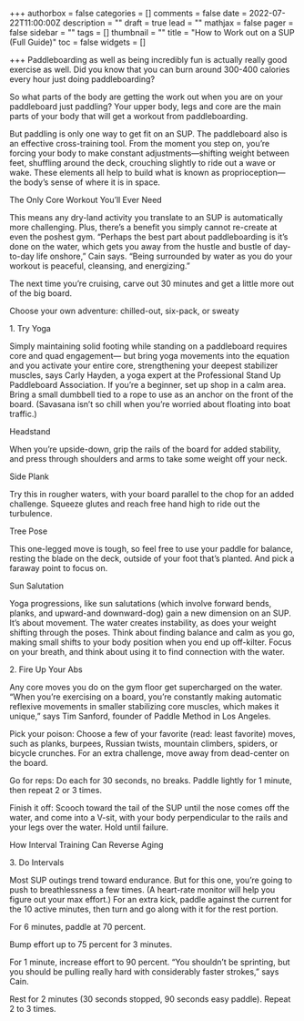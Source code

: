 +++
authorbox = false
categories = []
comments = false
date = 2022-07-22T11:00:00Z
description = ""
draft = true
lead = ""
mathjax = false
pager = false
sidebar = ""
tags = []
thumbnail = ""
title = "How to Work out on a SUP (Full Guide)"
toc = false
widgets = []

+++
Paddleboarding as well as being incredibly fun is actually really good exercise as well.  Did you know that you can burn around 300-400 calories every hour just doing paddleboarding?

So what parts of the body are getting the work out when you are on your paddleboard just paddling?  Your upper body, legs and core are the main parts of your body that will get a workout from paddleboarding.

But paddling is only one way to get fit on an SUP. The paddleboard also is an effective cross-training tool. From the moment you step on, you’re forcing your body to make constant adjustments—shifting weight between feet, shuffling around the deck, crouching slightly to ride out a wave or wake. These elements all help to build what is known as proprioception—the body’s sense of where it is in space.

The Only Core Workout You’ll Ever Need

This means any dry-land activity you translate to an SUP is automatically more challenging. Plus, there’s a benefit you simply cannot re-create at even the poshest gym. “Perhaps the best part about paddleboarding is it’s done on the water, which gets you away from the hustle and bustle of day-to-day life onshore,” Cain says. “Being surrounded by water as you do your workout is peaceful, cleansing, and energizing.”

The next time you’re cruising, carve out 30 minutes and get a little more out of the big board.

Choose your own adventure: chilled-out, six-pack, or sweaty

1\. Try Yoga

Simply maintaining solid footing while standing on a paddleboard requires core and quad engagement— but bring yoga movements into the equation and you activate your entire core, strengthening your deepest stabilizer muscles, says Carly Hayden, a yoga expert at the Professional Stand Up Paddleboard Association. If you’re a beginner, set up shop in a calm area. Bring a small dumbbell tied to a rope to use as an anchor on the front of the board. (Savasana isn’t so chill when you’re worried about floating into boat traffic.)

Headstand

When you’re upside-down, grip the rails of the board for added stability, and press through shoulders and arms to take some weight off your neck.

Side Plank

Try this in rougher waters, with your board parallel to the chop for an added challenge. Squeeze glutes and reach free hand high to ride out the turbulence.

Tree Pose

This one-legged move is tough, so feel free to use your paddle for balance, resting the blade on the deck, outside of your foot that’s planted. And pick a faraway point to focus on.

Sun Salutation

Yoga progressions, like sun salutations (which involve forward bends, planks, and upward-and downward-dog) gain a new dimension on an SUP. It’s about movement. The water creates instability, as does your weight shifting through the poses. Think about finding balance and calm as you go, making small shifts to your body position when you end up off-kilter. Focus on your breath, and think about using it to find connection with the water.

2\. Fire Up Your Abs

Any core moves you do on the gym floor get supercharged on the water. “When you’re exercising on a board, you’re constantly making automatic reflexive movements in smaller stabilizing core muscles, which makes it unique,” says Tim Sanford, founder of Paddle Method in Los Angeles.

Pick your poison: Choose a few of your favorite (read: least favorite) moves, such as planks, burpees, Russian twists, mountain climbers, spiders, or bicycle crunches. For an extra challenge, move away from dead-center on the board.

Go for reps: Do each for 30 seconds, no breaks. Paddle lightly for 1 minute, then repeat 2 or 3 times.

Finish it off: Scooch toward the tail of the SUP until the nose comes off the water, and come into a V-sit, with your body perpendicular to the rails and your legs over the water. Hold until failure.

How Interval Training Can Reverse Aging

3\. Do Intervals

Most SUP outings trend toward endurance. But for this one, you’re going to push to breathlessness a few times. (A heart-rate monitor will help you figure out your max effort.) For an extra kick, paddle against the current for the 10 active minutes, then turn and go along with it for the rest portion.

For 6 minutes, paddle at 70 percent.

Bump effort up to 75 percent for 3 minutes.

For 1 minute, increase effort to 90 percent. “You shouldn’t be sprinting, but you should be pulling really hard with considerably faster strokes,” says Cain.

Rest for 2 minutes (30 seconds stopped, 90 seconds easy paddle). Repeat 2 to 3 times.